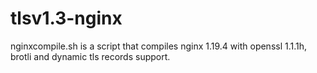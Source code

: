 # tlsv1.3-nginx

nginxcompile.sh is a script that compiles nginx 1.19.4 with openssl 1.1.1h, brotli and dynamic tls records support.
